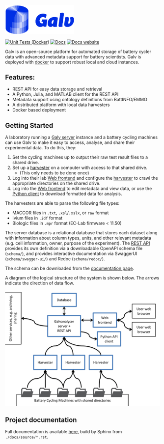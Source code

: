 <img src="docs/source/img/Galv-logo-shortened.png" width="225" />

[![Unit Tests (Docker)](https://github.com/Battery-Intelligence-Lab/galv/actions/workflows/unit-test.yml/badge.svg?branch=main)](https://github.com/Battery-Intelligence-Lab/galv/actions/workflows/unit-test.yml)
[![Docs](https://github.com/Battery-Intelligence-Lab/galv/actions/workflows/side-effects.yml/badge.svg?branch=main)](https://battery-intelligence-lab.github.io/galv/index.html)
<a href="https://Battery-Intelligence-Lab.github.io/galv/" target="_blank">
    [![Docs website](https://github.com/Battery-Intelligence-Lab/galv/actions/workflows/pages/pages-build-deployment/badge.svg?branch=gh-pages)](https://github.com/Battery-Intelligence-Lab/galv/actions/workflows/pages/pages-build-deployment)
</a>

Galv is an open-source platform for automated storage of battery cycler data with advanced metadata support for battery scientists. Galv is deployed with [docker](https://docs.docker.com/) to support robust local and cloud instances.

## Features:
- REST API for easy data storage and retrieval
- A Python, Julia, and MATLAB client for the REST API
- Metadata support using ontology definitions from BattINFO/EMMO
- A distributed platform with local data harvesters
- Docker based deployment

## Getting Started
A laboratory running a [Galv server](https://Battery-Intelligence-Lab.github.io/galv/UserGuide.html#galv-server) instance and a battery cycling machines can use Galv to make it easy to access, analyse, and share their experimental data. To do this, they:
1. Set the cycling machines up to output their raw test result files to a shared drive. 
2. Set up a [harvester](https://Battery-Intelligence-Lab.github.io/galv/UserGuide.html#harvesters) on a computer with access to that shared drive.
    - (This only needs to be done once)
3. Log into their lab [Web frontend](https://Battery-Intelligence-Lab.github.io/galv/UserGuide.html#web-frontend) and configure the
    [harvester](https://Battery-Intelligence-Lab.github.io/galv/UserGuide.html#harvesters) to crawl the appropriate directories on the shared drive.
4. Log into the [Web frontend](https://Battery-Intelligence-Lab.github.io/galv/UserGuide.html#web-frontend) to edit metadata and view data,
    or use the [Python client](https://Battery-Intelligence-Lab.github.io/galv/UserGuide.html#python-client) to download formatted data for analysis.

The harvesters are able to parse the following file types:

- MACCOR files in ``.txt``, ``.xsl``/``.xslx``, or ``raw`` format
- Ivium files in ``.idf`` format
- Biologic files in ``.mpr`` format (EC-Lab firmware < 11.50)

The server database is a relational database that stores each dataset along with information about column types, units, and other relevant metadata (e.g. cell information, owner, purpose of the experiment).
The [REST API](https://Battery-Intelligence-Lab.github.io/galv/UserGuide.html#rest-api) provides its own definition via a downloadable OpenAPI schema file 
(`schema/`), and provides interactive documentation via SwaggerUI (`schema/swagger-ui/`) and Redoc (`schema/redoc/`).

The schema can be downloaded from the [documentation page](https://Battery-Intelligence-Lab.github.io/galv/UserGuide.html#api-spec).

A diagram of the logical structure of the system is shown below. The arrows indicate the 
direction of data flow.

<p align="center">
    <img src="docs/source/img/GalvStructure.PNG" alt="Data flows from battery cycling machines to Galv Harvesters, then to the     Galv server and REST API. Metadata can be updated and data read using the web client, and data can be downloaded by the Python client." width="600" />
</p>


## Project documentation

Full documentation is available [here](https://Battery-Intelligence-Lab.github.io/galv/), build by Sphinx from `./docs/source/*.rst`.
